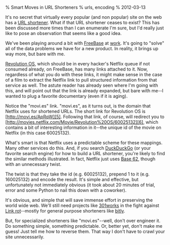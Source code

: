 % Smart Moves in URL Shorteners
% urls, encoding
% 2012-03-13

It's no secret that virtually every popular (and non popular) site on the web
has a [URL shortener][1]. What if that URL shortener ceases to exist? This has
been discussed more times than I can enumerate I'm sure, but I'd really just
like to pose an observation that seems like a good idea.

We've been playing around a bit with [FreeBase][2] at [work][3]. It's going to
"solve" all of the data problems we have for a new product. In reality, it
brings up way more, but bare with me.

[Revolution OS][4], which should be in every hacker's Netflix queue if not
consumed already, on FreeBase, has many links attached to it. Now, regardless
of what you do with these links, it might make sense in the case of a film to
extract the Netflix link to pull structured information from that service as
well. The astute reader has already seen where I'm going with this, and will
point out that the link is already expanded, but bare with me--I wanted to
plug a favorite documentary (even if it is aging).

Notice the "movi.es" link. "movi.es", as it turns out, is the domain that
Netflix uses for shortened URLs. The short link for Revolution OS is
[http://movi.es/ApRqW][5]. Following that link, of course, will redirect you
to [http://movies.netflix.com/Movie/Revolution%20OS/60025132][6], which
contains a bit of interesting information in it--the unique id of the movie on
Netflix (in this case 60025132).

What's smart is that Netflix uses a predictable scheme for these mappings.
Many other services do this. And, if you search [DuckDuckGo][7] (or your
favorite search engine) for how to build a URL shortener, you're likely to
find the similar methods illustrated. In fact, Netflix just uses [Base 62][8],
though with an unnecessary twist.

The twist is that they take the id (e.g. 60025132), prepend 1 to it (e.g.
160025132) and encode the result. It's simple and effective, but unfortunately
not immediately obvious (it took about 20 minutes of trial, error and some
Python to nail this down with a coworker).

It's obvious, and simple that will save immense effort in preserving the world
wide web. We'll still need projects like [301works][9] in the fight against
[Link rot][10]--mostly for general purpose shorteners like [bitly][11].

But, for specialized shorteners like "movi.es"--well, don't over engineer it.
Do something simple, something predictable. Or, better yet, don't make me
guess! Just tell me how to reverse them. That way I don't have to crawl your
site unnecessarily.

   [1]: http://en.wikipedia.org/wiki/URL_shortener

   [2]: http://www.freebase.com

   [3]: http://nyc.okcupidlabs.com

   [4]: http://www.freebase.com/view/en/revolution_os

   [5]: http://movi.es/ApRqW

   [6]: http://movies.netflix.com/Movie/Revolution%20OS/60025132

   [7]: http://duckduckgo.com

   [8]: https://en.wikipedia.org/wiki/Radix

   [9]: http://www.archive.org/details/301works

   [10]: http://en.wikipedia.org/wiki/Link_rot

   [11]: http://bitly.com


